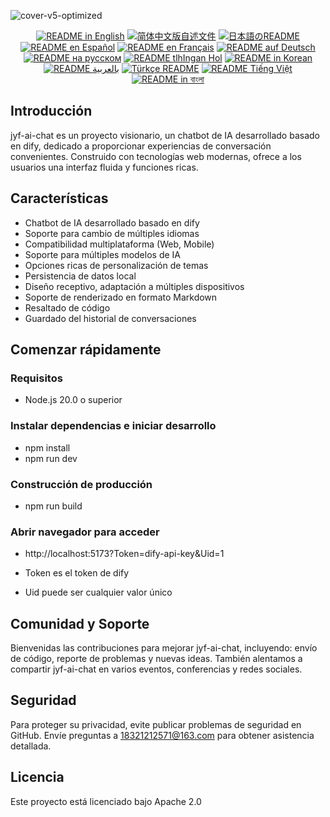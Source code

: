 ![cover-v5-optimized](https://github.com/juyufeng/jyf-ai-chat/src/assets/imgs/jyf-ai-chat.png)

<div align="center">
  <a href="./README.md"><img alt="README in English" src="https://img.shields.io/badge/English-d9d9d9"></a>
  <a href="./readmes/README_CN.md"><img alt="简体中文版自述文件" src="https://img.shields.io/badge/简体中文-d9d9d9"></a>
  <a href="./readmes/README_JA.md"><img alt="日本語のREADME" src="https://img.shields.io/badge/日本語-d9d9d9"></a>
  <a href="./readmes/README_ES.md"><img alt="README en Español" src="https://img.shields.io/badge/Español-d9d9d9"></a>
  <a href="./readmes/README_FR.md"><img alt="README en Français" src="https://img.shields.io/badge/Français-d9d9d9"></a>
  <a href="./readmes/README_DE.md"><img alt="README auf Deutsch" src="https://img.shields.io/badge/Deutsch-d9d9d9"></a>
  <a href="./readmes/README_RU.md"><img alt="README на русском" src="https://img.shields.io/badge/Русский-d9d9d9"></a>
  <a href="./readmes/README_KL.md"><img alt="README tlhIngan Hol" src="https://img.shields.io/badge/Klingon-d9d9d9"></a>
  <a href="./readmes/README_KR.md"><img alt="README in Korean" src="https://img.shields.io/badge/한국어-d9d9d9"></a>
  <a href="./readmes/README_AR.md"><img alt="README بالعربية" src="https://img.shields.io/badge/العربية-d9d9d9"></a>
  <a href="./readmes/README_TR.md"><img alt="Türkçe README" src="https://img.shields.io/badge/Türkçe-d9d9d9"></a>
  <a href="./readmes/README_VI.md"><img alt="README Tiếng Việt" src="https://img.shields.io/badge/Ti%E1%BA%BFng%20Vi%E1%BB%87t-d9d9d9"></a>
  <a href="./readmes/README_BN.md"><img alt="README in বাংলা" src="https://img.shields.io/badge/বাংলা-d9d9d9"></a>
</div>

## Introducción
jyf-ai-chat es un proyecto visionario, un chatbot de IA desarrollado basado en dify, dedicado a proporcionar experiencias de conversación convenientes. Construido con tecnologías web modernas, ofrece a los usuarios una interfaz fluida y funciones ricas.

## Características
- Chatbot de IA desarrollado basado en dify
- Soporte para cambio de múltiples idiomas
- Compatibilidad multiplataforma (Web, Mobile)
- Soporte para múltiples modelos de IA
- Opciones ricas de personalización de temas
- Persistencia de datos local
- Diseño receptivo, adaptación a múltiples dispositivos
- Soporte de renderizado en formato Markdown
- Resaltado de código
- Guardado del historial de conversaciones

## Comenzar rápidamente

### Requisitos
- Node.js 20.0 o superior

### Instalar dependencias e iniciar desarrollo
- npm install
- npm run dev

### Construcción de producción
- npm run build

### Abrir navegador para acceder
- http://localhost:5173?Token=dify-api-key&Uid=1

- Token es el token de dify
- Uid puede ser cualquier valor único

## Comunidad y Soporte
Bienvenidas las contribuciones para mejorar jyf-ai-chat, incluyendo: envío de código, reporte de problemas y nuevas ideas. También alentamos a compartir jyf-ai-chat en varios eventos, conferencias y redes sociales.

## Seguridad
Para proteger su privacidad, evite publicar problemas de seguridad en GitHub. Envíe preguntas a 18321212571@163.com para obtener asistencia detallada.

## Licencia
Este proyecto está licenciado bajo Apache 2.0